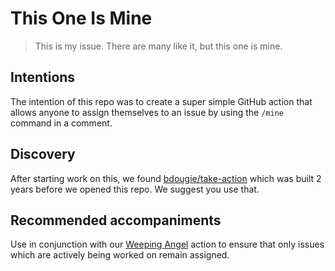 # This One Is Mine
> This is my issue. There are many like it, but this one is mine.

## Intentions
The intention of this repo was to create a super simple GitHub action that allows anyone to assign themselves to an issue by using the `/mine` command in a comment.

## Discovery
After starting work on this, we found [bdougie/take-action](https://github.com/bdougie/take-action) which was built 2 years before we opened this repo. We suggest you use that.

## Recommended accompaniments

Use in conjunction with our [Weeping Angel](https://github.com/GeekZoneHQ/weepingangel) action to ensure that only issues which are actively being worked on remain assigned.
